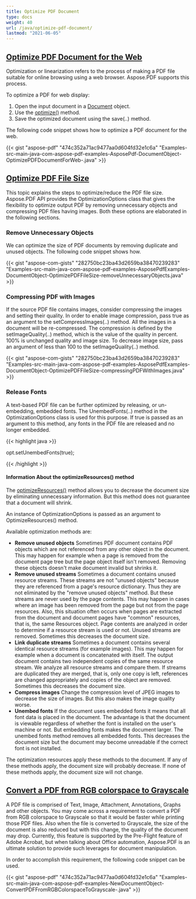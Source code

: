 ```yaml
---
title: Optimize PDF Document
type: docs
weight: 40
url: /java/optimize-pdf-document/
lastmod: "2021-06-05"
---
```


## <ins>**Optimize PDF Document for the Web**
Optimization or linearization refers to the process of making a PDF file suitable for online browsing using a web browser. Aspose.PDF supports this process.

To optimize a PDF for web display:

1. Open the input document in a [Document](https://apireference.aspose.com/java/pdf/com.aspose.pdf/Document) object.
1. Use the [optimize()](https://apireference.aspose.com/java/pdf/com.aspose.pdf/Document#optimize--) method.
1. Save the optimized document using the save(..) method.

The following code snippet shows how to optimize a PDF document for the web.



{{< gist "aspose-pdf" "474c352a71ac9477aa0d604fd32e1c6a" "Examples-src-main-java-com-aspose-pdf-examples-AsposePdf-DocumentObject-OptimizePDFDocumentForWeb-.java" >}}
## <ins>**Optimize PDF File Size**
This topic explains the steps to optimize/reduce the PDF file size. Aspose.PDF API provides the OptimizationOptions class that gives the flexibility to optimize output PDF by removing unnecessary objects and compressing PDF files having images. Both these options are elaborated in the following sections.
### **Remove Unnecessary Objects**
We can optimize the size of PDF documents by removing duplicate and unused objects. The following code snippet shows how.

{{< gist "aspose-com-gists" "282750bc23ba43d2659ba38470239283" "Examples-src-main-java-com-aspose-pdf-examples-AsposePdfExamples-DocumentObject-OptimizePDFFileSize-removeUnnecessaryObjects.java" >}}
### **Compressing PDF with Images**
If the source PDF file contains images, consider compressing the images and setting their quality. In order to enable image compression, pass true as an argument to the setCompressImages(..) method. All the images in a document will be re-compressed. The compression is defined by the setImageQuality(..) method, which is the value of the quality in percent. 100% is unchanged quality and image size. To decrease image size, pass an argument of less than 100 to the setImageQuality(..) method.

{{< gist "aspose-com-gists" "282750bc23ba43d2659ba38470239283" "Examples-src-main-java-com-aspose-pdf-examples-AsposePdfExamples-DocumentObject-OptimizePDFFileSize-compressingPDFWithImages.java" >}}
### **Release Fonts**
A text-based PDF file can be further optimized by releasing, or un-embedding, embedded fonts. The UnembedFonts(..) method in the OptimizationOptions class is used for this purpose. If true is passed as an argument to this method, any fonts in the PDF file are released and no longer embedded.

{{< highlight java >}}

 opt.setUnembedFonts(true);

{{< /highlight >}}
#### **Information About the optimizeResources() method**
The [optimizeResources()](https://apireference.aspose.com/java/pdf/com.aspose.pdf/Document#optimizeResources--) method allows you to decrease the document size by eliminating unnecessary information. But this method does not guarantee that a document will shrink.

An instance of OptimizationOptions is passed as an argument to OptimizeResources() method.

Available optimization methods are:

- **Remove unused objects**
  Sometimes PDF document contains PDF objects which are not referenced from any other object in the document. This may happen for example when a page is removed from the document page tree but the page object itself isn't removed. Removing these objects doesn't make document invalid but shrinks it.
- **Remove unused streams**
  Sometimes a document contains unused resource streams. These streams are not "unused objects" because they are referenced from a page's resource dictionary. Thus they are not eliminated by the "remove unused objects" method. But these streams are never used by the page contents. This may happen in cases where an image has been removed from the page but not from the page resources. Also, this situation often occurs when pages are extracted from the document and document pages have "common" resources, that is, the same Resources object. Page contents are analyzed in order to determine if a resource stream is used or not. Unused streams are removed. Sometimes this decreases the document size.
- **Link duplicate streams**
  Sometimes a document contains several identical resource streams (for example images). This may happen for example when a document is concatenated with itself. The output document contains two independent copies of the same resource stream. We analyze all resource streams and compare them. If streams are duplicated they are merged, that is, only one copy is left, references are changed appropriately and copies of the object are removed. Sometimes this decreases the document size.
- **Compress images**
  Change the compression level of JPEG images to decrease the size of images. But this also makes the image quality worse.
- **Unembed fonts**
  If the document uses embedded fonts it means that all font data is placed in the document. The advantage is that the document is viewable regardless of whether the font is installed on the user's machine or not. But embedding fonts makes the document larger. The unembed fonts method removes all embedded fonts. This decreases the document size but the document may become unreadable if the correct font is not installed.

The optimization resources apply these methods to the document. If any of these methods apply, the document size will probably decrease. If none of these methods apply, the document size will not change.
## <ins>**Convert a PDF from RGB colorspace to Grayscale**
A PDF file is comprised of Text, Image, Attachment, Annotations, Graphs and other objects. You may come across a requirement to convert a PDF from RGB colorspace to Grayscale so that it would be faster while printing those PDF files. Also when the file is converted to Grayscale, the size of the document is also reduced but with this change, the quality of the document may drop. Currently, this feature is supported by the Pre-Flight feature of Adobe Acrobat, but when talking about Office automation, Aspose.PDF is an ultimate solution to provide such leverages for document manipulation.

In order to accomplish this requirement, the following code snippet can be used.

{{< gist "aspose-pdf" "474c352a71ac9477aa0d604fd32e1c6a" "Examples-src-main-java-com-aspose-pdf-examples-NewDocumentObject-ConvertPDFFromRGBColorspaceToGrayscale-.java" >}}
